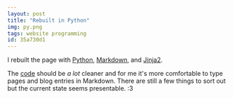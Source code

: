 ```yaml
---
layout: post
title: "Rebuilt in Python"
img: py.png
tags: website programming
id: 35a730d1
---
```


I rebuilt the page with [Python](https://www.python.org/), [Markdown](http://daringfireball.net/projects/markdown/), and [Jinja2](http://jinja.pocoo.org/docs/dev/).

The [code](https://github.com/IllDepence/sirtetris.com) should be *a lot* cleaner and for me it's more comfortable to type pages and blog entries in Markdown. There are still a few things to sort out but the current state seems presentable. :3